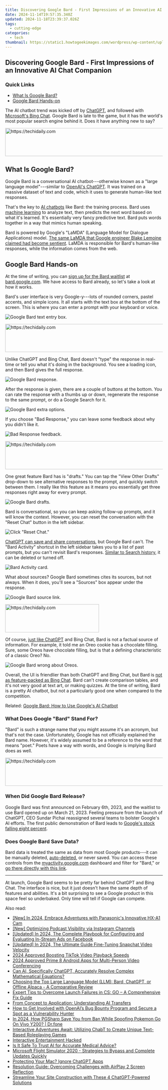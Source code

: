 ```yaml
---
title: Discovering Google Bard - First Impressions of an Innovative AI Chat Companion
date: 2024-11-14T19:57:35.340Z
updated: 2024-11-18T23:39:37.026Z
tags:
  - cutting-edge
categories:
  - tech
thumbnail: https://static1.howtogeekimages.com/wordpress/wp-content/uploads/2023/03/Google-Bard.png
---
```


## Discovering Google Bard - First Impressions of an Innovative AI Chat Companion

### Quick Links

* [What Is Google Bard?](https://facebook-record-videos.techidaily.com/the-blueprint-strategies-to-profit-from-youtube-adsense-for-2024/)
* [Google Bard Hands-on](https://facebook-video-content.techidaily.com/new-horizontal-or-vertical-crafting-the-best-fb-video-posts-for-2024/)

 The AI chatbot trend was kicked off by [ChatGPT](https://smart-video-editing.techidaily.com/new-how-to-find-free-sites-for-sound-effect-and-add-them-in-final-cut-pro-for-2024/), and followed with [Microsoft's Bing Chat](https://facebook-record-videos.techidaily.com/updated-2024-approved-audience-attraction-in-a-minute-comparing-youtubes-shorts-and-tiktoks/). Google Bard is late to the game, but it has the world's most popular search engine behind it. Does it have anything new to say?

<!-- affiliate ads begin -->
<a href="https://appsumo.8odi.net/c/5597632/2111994/7443" target="_top" id="2111994">
  <img src="//a.impactradius-go.com/display-ad/7443-2111994" border="0" alt="https://techidaily.com" width="728" height="90"/>
</a>
<img height="0" width="0" src="https://appsumo.8odi.net/i/5597632/2111994/7443" style="position:absolute;visibility:hidden;" border="0" />
<!-- affiliate ads end -->

##  What Is Google Bard?

 Google Bard is a conversational AI chatbot---otherwise known as a "large language model"---similar to [OpenAI's ChatGPT](https://extra-resources.techidaily.com/new-capture-clarity-editing-insights-for-professional-results/). It was trained on a massive dataset of text and code, which it uses to generate human-like text responses.

 That's the key to [AI chatbots](https://screen-mirroring-recording.techidaily.com/in-2024-3-must-know-methods-to-record-on-your-ipad/) like Bard: the training process. Bard uses [machine learning](https://some-tips.techidaily.com/new-unleash-creative-potential-the-ultimate-hdr-guide/) to analyze text, then predicts the next word based on what it's learned. It's essentially very fancy predictive text. Bard puts words together in a way that mimics human speaking.

 Bard is powered by Google's "LaMDA" (Language Model for Dialogue Applications) model. [The same LaMDA that Google engineer Blake Lemoine claimed had become sentient](https://extra-resources.techidaily.com/laugh-o-matic-crafting-gags-on-the-house-rate/). LaMDA is responsible for Bard's human-like responses, while the information comes from the web.

##  Google Bard Hands-on

 At the time of writing, you can [sign up for the Bard waitlist](https://youtube-video-recordings.techidaily.com/in-2024-enhance-branding-the-ultimate-guide-to-custom-urls-for-youtube/) at [bard.google.com](https://bard.google.com/). We have access to Bard already, so let's take a look at how it works.

 Bard's user interface is very Google-y---lots of rounded corners, pastel accents, and simple icons. It all starts with the text box at the bottom of the screen. This is where you can enter a prompt with your keyboard or voice.

![Google Bard text entry box.](https://static1.howtogeekimages.com/wordpress/wp-content/uploads/2023/03/2023-03-21_14-48-41.jpg) 

<!-- affiliate ads begin -->
<a href="https://appsumo.8odi.net/c/5597632/2130891/7443" target="_top" id="2130891">
  <img src="//a.impactradius-go.com/display-ad/7443-2130891" border="0" alt="https://techidaily.com" width="728" height="90"/>
</a>
<img height="0" width="0" src="https://appsumo.8odi.net/i/5597632/2130891/7443" style="position:absolute;visibility:hidden;" border="0" />
<!-- affiliate ads end -->

 Unlike ChatGPT and Bing Chat, Bard doesn't "type" the response in real-time or tell you what it's doing in the background. You see a loading icon, and then Bard gives the full response.

![Google Bard response.](https://static1.howtogeekimages.com/wordpress/wp-content/uploads/2023/03/2023-03-21_14-51-41.jpg) 

 After the response is given, there are a couple of buttons at the bottom. You can rate the response with a thumbs up or down, regenerate the response to the same prompt, or do a Google Search for it.

![Google Bard extra options.](https://static1.howtogeekimages.com/wordpress/wp-content/uploads/2023/03/2023-03-21_14-56-09.jpg) 

 If you choose "Bad Response," you can leave some feedback about why you didn't like it.

![Bad Response feedback.](https://static1.howtogeekimages.com/wordpress/wp-content/uploads/2023/03/2023-03-21_14-58-35.jpg) 

<!-- affiliate ads begin -->
<a href="https://ephamedtechinc.pxf.io/c/5597632/2136614/26400" target="_top" id="2136614">
  <img src="//a.impactradius-go.com/display-ad/26400-2136614" border="0" alt="https://techidaily.com" width="728" height="90"/>
</a>
<img height="0" width="0" src="https://ephamedtechinc.pxf.io/i/5597632/2136614/26400" style="position:absolute;visibility:hidden;" border="0" />
<!-- affiliate ads end -->

 One great feature Bard has is "drafts." You can tap the "View Other Drafts" drop-down to see alternative responses to the prompt, and quickly switch between them. I really like this feature as it means you essentially get three responses right away for every prompt.

![Google Bard drafts.](https://static1.howtogeekimages.com/wordpress/wp-content/uploads/2023/03/2023-03-21_14-52-52.jpg) 

 Bard is conversational, so you can keep asking follow-up prompts, and it will know the context. However, you can reset the conversation with the "Reset Chat" button in the left sidebar.

![Click "Reset Chat."](https://static1.howtogeekimages.com/wordpress/wp-content/uploads/2023/03/2023-03-21_15-01-07.jpg) 

[ChatGPT can save and share conversations](https://some-guidance.techidaily.com/new-the-ultimate-clock-companion-for-wedding-planners-and-couples/), but Google Bard can't. The "Bard Activity" shortcut in the left sidebar takes you to a list of past prompts, but you can't revisit Bard's responses. [Similar to Search history](https://youtube-blog.techidaily.com/be-recommended-videos-block-the-videos/), it can be deleted or turned off.

![Bard Activity card.](https://static1.howtogeekimages.com/wordpress/wp-content/uploads/2023/03/2023-03-21_15-05-02.jpg) 

 What about sources? Google Bard sometimes cites its sources, but not always. When it does, you'll see a "Sources" box appear under the response.

![Google Bard source link.](https://static1.howtogeekimages.com/wordpress/wp-content/uploads/2023/03/2023-03-21_15-05-31.jpg) 

<!-- affiliate ads begin -->
<a href="https://aligracehair.sjv.io/c/5597632/2080312/19272" target="_top" id="2080312">
  <img src="//a.impactradius-go.com/display-ad/19272-2080312" border="0" alt="https://techidaily.com" width="300" height="90"/>
</a>
<img height="0" width="0" src="https://aligracehair.sjv.io/i/5597632/2080312/19272" style="position:absolute;visibility:hidden;" border="0" />
<!-- affiliate ads end -->

 Of course, [just like ChatGPT](https://youtube-help.techidaily.com/free-method-to-record-your-youtube-watching-experience-for-2024/) and Bing Chat, Bard is not a factual source of information. For example, it told me an Oreo cookie has a chocolate filling. Sure, some Oreos have chocolate filling, but is that a defining characteristic of a classic Oreo? No.

![Google Bard wrong about Oreos.](https://static1.howtogeekimages.com/wordpress/wp-content/uploads/2023/03/2023-03-21_15-10-39.jpg) 

 Overall, the UI is friendlier than both ChatGPT and Bing Chat, but Bard is [not as feature-packed as Bing Chat](https://extra-approaches.techidaily.com/updated-mastering-facebook-giveaways-a-step-by-step-guide/). Bard can't create comparison tables, and it's not very good at text art, or making quizzes. At the time of writing, Bard is a pretty AI chatbot, but not a particularly good one when compared to the competition.

Related: [Google Bard: How to Use Google's AI Chatbot](https://youtube-video-recordings.techidaily.com/in-2024-enhance-branding-the-ultimate-guide-to-custom-urls-for-youtube/) 

###  What Does Google "Bard" Stand For?

 "Bard" is such a strange name that you might assume it's an acronym, but that's not the case. Unfortunately, Google has not officially explained the Bard name. However, it's widely assumed to be a reference to the word that means "poet." Poets have a way with words, and Google is implying Bard does as well.

<!-- affiliate ads begin -->
<a href="https://ephamedtechinc.pxf.io/c/5597632/2137210/26400" target="_top" id="2137210">
  <img src="//a.impactradius-go.com/display-ad/26400-2137210" border="0" alt="https://techidaily.com" width="728" height="90"/>
</a>
<img height="0" width="0" src="https://ephamedtechinc.pxf.io/i/5597632/2137210/26400" style="position:absolute;visibility:hidden;" border="0" />
<!-- affiliate ads end -->

###  When Did Google Bard Release?

 Google Bard was first announced on February 6th, 2023, and the waitlist to use Bard opened up on March 21, 2023\. Feeling pressure from the launch of ChatGPT, CEO Sundar Pichai reassigned several teams to bolster Google's AI efforts. The first public demonstration of Bard leads to [Google's stock falling eight percent](https://www.smh.com.au/business/companies/google-suffers-140b-wipeout-after-bard-ai-chatbot-gives-wrong-answer-20230209-p5cj3a.html).

###  Does Google Bard Save Data?

 Bard data is treated the same as data from most Google products---it can be manually deleted, [auto-deleted](https://extra-skills.techidaily.com/pioneering-pixels-select-the-leading-video-editors-for-big-sur-for-2024/), or never saved. You can access these controls from the [myactivity.google.com](https://myactivity.google.com/) dashboard and filter for "Bard," or [go there directly with this link](https://myactivity.google.com/product/bard?utm%5Fsource=bard).

---

 At launch, Google Bard seems to be pretty far behind ChatGPT and Bing Chat. The interface is nice, but it just doesn't have the same depth of features and abilities. It's a bit surprising to see a Google product in this space feel so underbaked. Only time will tell if Google can compete.

<ins class="adsbygoogle"
     style="display:block"
     data-ad-format="autorelaxed"
     data-ad-client="ca-pub-7571918770474297"
     data-ad-slot="1223367746"></ins>

<ins class="adsbygoogle"
     style="display:block"
     data-ad-client="ca-pub-7571918770474297"
     data-ad-slot="8358498916"
     data-ad-format="auto"
     data-full-width-responsive="true"></ins>

<span class="atpl-alsoreadstyle">Also read:</span>
<div><ul>
<li><a href="https://fox-glue.techidaily.com/new-in-2024-embrace-adventures-with-panasonics-innovative-hx-a1-cam/"><u>[New] In 2024, Embrace Adventures with Panasonic's Innovative HX-A1 Cam</u></a></li>
<li><a href="https://extra-support.techidaily.com/new-optimizing-podcast-visibility-via-instagram-channels/"><u>[New] Optimizing Podcast Visibility via Instagram Channels</u></a></li>
<li><a href="https://facebook-clips.techidaily.com/updated-in-2024-the-complete-playbook-for-configuring-and-evaluating-in-stream-ads-on-facebook/"><u>[Updated] In 2024, The Complete Playbook for Configuring and Evaluating In-Stream Ads on Facebook</u></a></li>
<li><a href="https://article-posts.techidaily.com/updated-in-2024-the-ultimate-guide-fine-tuning-snapchat-video-velocity/"><u>[Updated] In 2024, The Ultimate Guide Fine-Tuning Snapchat Video Velocity</u></a></li>
<li><a href="https://tiktok-video-recordings.techidaily.com/2024-approved-boosting-tiktok-video-playback-speeds/"><u>2024 Approved Boosting TikTok Video Playback Speeds</u></a></li>
<li><a href="https://screen-capture.techidaily.com/2024-approved-prime-8-android-apps-for-multi-person-video-conferencing/"><u>2024 Approved Prime 8 Android Apps for Multi-Person Video Conferencing</u></a></li>
<li><a href="https://tech-haven.techidaily.com/can-ai-specifically-chatgpt-accurately-resolve-complex-mathematical-equations/"><u>Can AI, Specifically ChatGPT, Accurately Resolve Complex Mathematical Equations?</u></a></li>
<li><a href="https://tech-haven.techidaily.com/choosing-the-top-large-language-model-llm-bard-chatgpt-or-offline-alpaca-a-comparative-review/"><u>Choosing the Top Large Language Model (LLM): Bard, ChatGPT, or Offline Alpaca - A Comparative Review</u></a></li>
<li><a href="https://win-able.techidaily.com/expert-tips-to-overcome-launch-failures-in-cs-go-a-comprehensive-fix-guide/"><u>Expert Tips to Overcome Launch Failures in CS: GO – A Comprehensive Fix Guide</u></a></li>
<li><a href="https://tech-haven.techidaily.com/from-concept-to-application-understanding-ai-transfers/"><u>From Concept to Application: Understanding AI Transfers</u></a></li>
<li><a href="https://tech-haven.techidaily.com/how-to-get-involved-with-openais-bug-bounty-program-and-secure-a-spot-as-a-vulnerability-hunter/"><u>How to Get Involved with OpenAI’s Bug Bounty Program and Secure a Spot as a Vulnerability Hunter</u></a></li>
<li><a href="https://change-location.techidaily.com/in-2024-how-pgsharp-save-you-from-ban-while-spoofing-pokemon-go-on-vivo-y200-drfone-by-drfone-virtual-android/"><u>In 2024, How PGSharp Save You from Ban While Spoofing Pokemon Go On Vivo Y200? | Dr.fone</u></a></li>
<li><a href="https://tech-haven.techidaily.com/interactive-adventures-await-utilizing-chabt-to-create-unique-text-based-roleplaying-games/"><u>Interactive Adventures Await: Utilizing ChabT to Create Unique Text-Based Roleplaying Games</u></a></li>
<li><a href="https://tech-haven.techidaily.com/interactive-entertainment-hacked/"><u>Interactive Entertainment Hacked</u></a></li>
<li><a href="https://tech-haven.techidaily.com/is-it-safe-to-trust-ai-for-accurate-medical-advice/"><u>Is It Safe To Trust AI for Accurate Medical Advice?</u></a></li>
<li><a href="https://program-issues.techidaily.com/microsoft-flight-simulator-2020-strategies-to-bypass-and-complete-updates-quickly/"><u>Microsoft Flight Simulator 2020 - Strategies to Bypass and Complete Updates Quickly</u></a></li>
<li><a href="https://tech-haven.techidaily.com/protecting-your-mac-ignore-chatgpt-apps/"><u>Protecting Your Mac? Ignore ChatGPT Apps</u></a></li>
<li><a href="https://media-tips.techidaily.com/resolution-guide-overcoming-challenges-with-airplay-2-screen-reflection/"><u>Resolution Guide: Overcoming Challenges with AirPlay 2 Screen Reflection</u></a></li>
<li><a href="https://tech-haven.techidaily.com/streamline-your-site-construction-with-these-4-chatgpt-powered-solutions/"><u>Streamline Your Site Construction with These 4 ChatGPT-Powered Solutions</u></a></li>
</ul></div>

